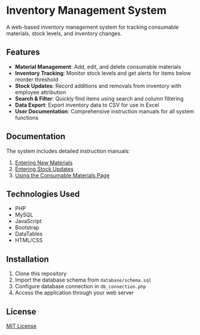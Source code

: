 # Inventory Management System

A web-based inventory management system for tracking consumable materials, stock levels, and inventory changes.

## Features

- **Material Management**: Add, edit, and delete consumable materials
- **Inventory Tracking**: Monitor stock levels and get alerts for items below reorder threshold
- **Stock Updates**: Record additions and removals from inventory with employee attribution
- **Search & Filter**: Quickly find items using search and column filtering
- **Data Export**: Export inventory data to CSV for use in Excel
- **User Documentation**: Comprehensive instruction manuals for all system functions

## Documentation

The system includes detailed instruction manuals:

1. [Entering New Materials](manual_new_materials.html)
2. [Entering Stock Updates](manual_stock_updates.html)
3. [Using the Consumable Materials Page](manual_consumable_materials.html)

## Technologies Used

- PHP
- MySQL
- JavaScript
- Bootstrap
- DataTables
- HTML/CSS

## Installation

1. Clone this repository
2. Import the database schema from `database/schema.sql`
3. Configure database connection in `db_connection.php`
4. Access the application through your web server

## License

[MIT License](LICENSE) 